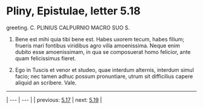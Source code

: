 # Pliny, Epistulae, letter 5.18

greeting. C. PLINIUS CALPURNIO MACRO SUO S.



1. Bene est mihi quia tibi bene est. Habes uxorem tecum, habes filium; frueris mari fontibus viridibus agro villa amoenissima. Neque enim dubito esse amoenissimam, in qua se composuerat homo felicior, ante quam felicissimus fieret.



2. Ego in Tuscis et venor et studeo, quae interdum alternis, interdum simul facio; nec tamen adhuc possum pronuntiare, utrum sit difficilius capere aliquid an scribere. Vale.



---

| --- | --- |
| previous: [5.17](../5.17/) | next: [5.19](../5.19/) |
